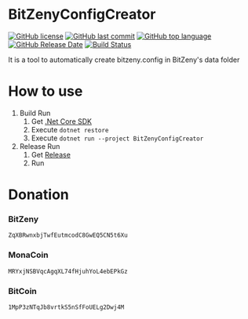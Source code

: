 # BitZenyConfigCreator
[![GitHub license](https://img.shields.io/github/license/zinntikumugai/BitZenyConfigCreator.svg)](https://github.com/zinntikumugai/BitZenyConfigCreator/blob/master/LICENSE)
[![GitHub last commit](https://img.shields.io/github/last-commit/zinntikumugai/BitZenyConfigCreator.svg)](https://github.com/zinntikumugai/BitZenConfigCreator)
[![GitHub top language](https://img.shields.io/github/languages/top/zinntikumugai/BitZenyConfigCreator.svg)](https://github.com/zinntikumugai/BitZenConfigCreator)
[![GitHub Release Date](https://img.shields.io/github/release-date/zinntikumugai/BitZenyConfigCreator.svg)](https://github.com/zinntikumugai/BitZenyConfigCreator/releases)
[![Build Status](https://travis-ci.org/zinntikumugai/BitZenyConfigCreator.svg?branch=master)](https://travis-ci.org/zinntikumugai/BitZenyConfigCreator)

It is a tool to automatically create bitzeny.config in BitZeny's data folder

# How to use
1. Build Run
   1. Get [.Net Core SDK](https://dot.net/core)
   1. Execute `dotnet restore `
   1. Execute `dotnet run --project BitZenyConfigCreator`
1. Release Run
   1. Get [Release](https://github.com/zinntikumugai/BitZenyConfigCreator/releases)
   2. Run

# Donation
### BitZeny
`ZqXBRwnxbjTwfEutmcodC8GwEQ5CN5t6Xu`
### MonaCoin
`MRYxjNSBVqcAgqXL74fHjuhYoL4ebEPkGz`
### BitCoin
`1MpP3zNTqJb8vrtkS5nSfFoUELg2Dwj4M`
